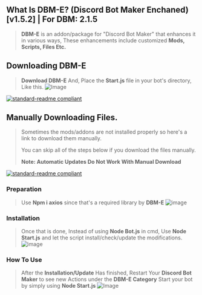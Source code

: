 ## What Is DBM-E? (Discord Bot Maker Enchaned) [v1.5.2] | For DBM: 2.1.5

> **DBM-E** is an addon/package for "Discord Bot Maker" that enhances it in various ways, 
> These enhancements include customized **Mods, Scripts, Files Etc.**



## Downloading DBM-E
> **Download DBM-E** And, Place the **Start.js** file in your bot's directory, Like this.
![Image](https://cdn.discordapp.com/attachments/929393865981587496/929688129835769936/unknown.png)

[![standard-readme compliant](https://img.shields.io/badge/Download-DBME-blueviolet.svg?style=flat-square)](https://cdn.discordapp.com/attachments/886234967338786896/934739009467453450/start.js)

## Manually Downloading Files.
> Sometimes the mods/addons are not installed properly so here's a link to download them manually.
> 
> You can skip all of the steps below if you download the files manually.
> 
> **Note: Automatic Updates Do Not Work With Manual Download**

[![standard-readme compliant](https://img.shields.io/badge/Manually_Download-Files-blueviolet.svg?style=flat-square)](https://cdn.discordapp.com/attachments/989239325650739270/990910235659108402/DBME-Files.zip)

### Preparation

> Use **Npm i axios** since that's a required library by **DBM-E**
![image](https://cdn.discordapp.com/attachments/886234967338786896/933278405363900426/index.png)

### Installation

> Once that is done, Instead of using **Node Bot.js** in cmd, 
> Use **Node Start.js** and let the script install/check/update the modifications.
![image](https://cdn.discordapp.com/attachments/886234967338786896/933279405600542730/unknown.png)

### How To Use

> After the **Installation/Update** Has finished, Restart Your **Discord Bot Maker** to see new Actions under the **DBM-E Category**
> Start your bot by simply using **Node Start.js**
![Image](https://cdn.discordapp.com/attachments/929393865981587496/929688634381201459/unknown.png)

